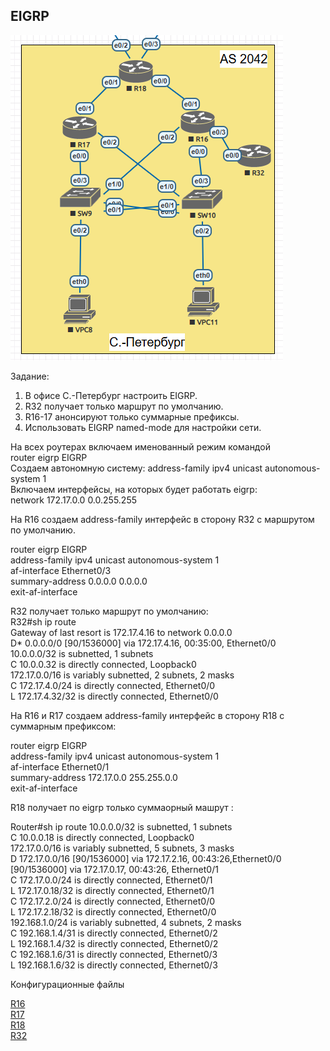 ## EIGRP  

![](Topology.PNG)  

Задание:

1. В офисе С.-Петербург настроить EIGRP.
2. R32 получает только маршрут по умолчанию.
3. R16-17 анонсируют только суммарные префиксы.
4. Использовать EIGRP named-mode для настройки сети.

На всех роутерах включаем именованный режим командой  
router eigrp EIGRP  
Создаем автономную систему:
address-family ipv4 unicast autonomous-system 1  
Включаем интерфейсы, на которых будет работать eigrp:  
network 172.17.0.0 0.0.255.255  

На R16 coздаем  address-family интерфейс в сторону R32 c маршрутом по умолчанию. 

router eigrp EIGRP  
 address-family ipv4 unicast autonomous-system 1  
  af-interface Ethernet0/3  
   summary-address 0.0.0.0 0.0.0.0  
  exit-af-interface  

  R32 получает только маршрут по умолчанию:  
  R32#sh ip route  
Gateway of last resort is 172.17.4.16 to network 0.0.0.0  
D*    0.0.0.0/0 [90/1536000] via 172.17.4.16, 00:35:00, Ethernet0/0  
      10.0.0.0/32 is subnetted, 1 subnets  
C        10.0.0.32 is directly connected, Loopback0  
      172.17.0.0/16 is variably subnetted, 2 subnets, 2 masks  
C        172.17.4.0/24 is directly connected, Ethernet0/0  
L        172.17.4.32/32 is directly connected, Ethernet0/0  

На R16 и R17 создаем address-family интерфейс в сторону R18 с суммарным префиксом:

router eigrp EIGRP  
 address-family ipv4 unicast autonomous-system 1  
  af-interface Ethernet0/1  
   summary-address 172.17.0.0 255.255.0.0  
  exit-af-interface  

R18 получает по eigrp только суммаорный машрут :

Router#sh ip route
      10.0.0.0/32 is subnetted, 1 subnets  
C        10.0.0.18 is directly connected, Loopback0  
      172.17.0.0/16 is variably subnetted, 5 subnets, 3 masks  
D        172.17.0.0/16 [90/1536000] via 172.17.2.16, 00:43:26,Ethernet0/0  
                       [90/1536000] via 172.17.0.17, 00:43:26, Ethernet0/1  
C        172.17.0.0/24 is directly connected, Ethernet0/1  
L        172.17.0.18/32 is directly connected, Ethernet0/1  
C        172.17.2.0/24 is directly connected, Ethernet0/0  
L        172.17.2.18/32 is directly connected, Ethernet0/0  
      192.168.1.0/24 is variably subnetted, 4 subnets, 2 masks  
C        192.168.1.4/31 is directly connected, Ethernet0/2  
L        192.168.1.4/32 is directly connected, Ethernet0/2  
C        192.168.1.6/31 is directly connected, Ethernet0/3  
L        192.168.1.6/32 is directly connected, Ethernet0/3  

















Конфигурационные файлы  

[R16](../Lab8/R16.txt)   
[R17](../Lab8/R17.txt)   
[R18](../Lab8/R18.txt)   
[R32](../Lab8/R32.txt) 




